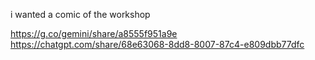 i wanted a comic of the workshop

https://g.co/gemini/share/a8555f951a9e
https://chatgpt.com/share/68e63068-8dd8-8007-87c4-e809dbb77dfc

